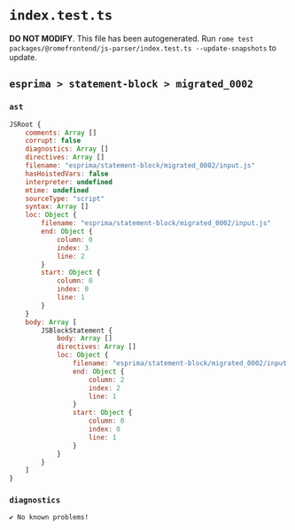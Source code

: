 # `index.test.ts`

**DO NOT MODIFY**. This file has been autogenerated. Run `rome test packages/@romefrontend/js-parser/index.test.ts --update-snapshots` to update.

## `esprima > statement-block > migrated_0002`

### `ast`

```javascript
JSRoot {
	comments: Array []
	corrupt: false
	diagnostics: Array []
	directives: Array []
	filename: "esprima/statement-block/migrated_0002/input.js"
	hasHoistedVars: false
	interpreter: undefined
	mtime: undefined
	sourceType: "script"
	syntax: Array []
	loc: Object {
		filename: "esprima/statement-block/migrated_0002/input.js"
		end: Object {
			column: 0
			index: 3
			line: 2
		}
		start: Object {
			column: 0
			index: 0
			line: 1
		}
	}
	body: Array [
		JSBlockStatement {
			body: Array []
			directives: Array []
			loc: Object {
				filename: "esprima/statement-block/migrated_0002/input.js"
				end: Object {
					column: 2
					index: 2
					line: 1
				}
				start: Object {
					column: 0
					index: 0
					line: 1
				}
			}
		}
	]
}
```

### `diagnostics`

```
✔ No known problems!

```
